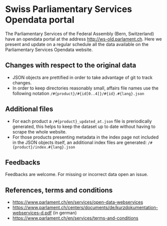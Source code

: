# Swiss Parliamentary Services Opendata portal
The Parliamentary Services of the Federal Assembly (Bern, Switzerland) have an opendata portal at the address http://ws-old.parlament.ch. Here we present and update on a regular schedule all the data available on the Parliamentary Services Opendata website.

## Changes with respect to the original data
- JSON objects are prettified in order to take advantage of git to track changes.
- In order to keep directories reasonably small, affairs file names use the following notation ``/#{product}/#{id[0..4]}/#{id}.#{lang}.json``

## Additional files
- For each product a ``/#{product}_updated_at.json`` file is preriodically generated, this helps to keep the dataset up to date without having to scrape the whole website. 
- For those products presenting metadata in the index page not included in the JSON objects itself, an additional index files are generated: ``/#{product}/index.#{lang}.json``

## Feedbacks
Feedbacks are welcome. For missing or incorrect data open an issue. 

## References, terms and conditions
- https://www.parlament.ch/en/services/open-data-webservices
- https://www.parlament.ch/centers/documents/de/kurzdokumentation-webservices-d.pdf (in german)
- https://www.parlament.ch/en/services/terms-and-conditions
